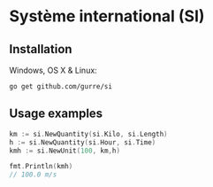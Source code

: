 # Système international (SI)

## Installation

Windows, OS X & Linux:

```
go get github.com/gurre/si
```

## Usage examples

```go
km := si.NewQuantity(si.Kilo, si.Length)
h := si.NewQuantity(si.Hour, si.Time)
kmh := si.NewUnit(100, km,h)

fmt.Println(kmh)
// 100.0 m/s
```
